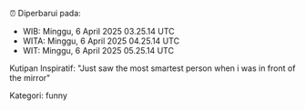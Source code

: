 ⏰ Diperbarui pada:
- WIB: Minggu, 6 April 2025 03.25.14 UTC
- WITA: Minggu, 6 April 2025 04.25.14 UTC
- WIT: Minggu, 6 April 2025 05.25.14 UTC

Kutipan Inspiratif:
"Just saw the most smartest person when i was in front of the mirror"


Kategori: funny

